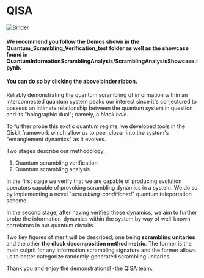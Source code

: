 # QISA
[![Binder](https://mybinder.org/badge_logo.svg)](https://mybinder.org/v2/gh/abehersan/QISA/main)

#### We recommend you follow the Demos shown in the __Quantum_Scrambling_Verification_test__ folder as well as the showcase found in __QuantumInformationScramblingAnalysis/ScramblingAnalysisShowcase.ipynb__. 

#### You can do so by clicking the above binder ribbon. 

Reliably demonstrating the quantum scrambling of information within an interconnected quantum system peaks our interest since it's conjectured to possess an intimate relationship between the quantum system in question and its "holographic dual"; namely, a *black hole*. 

To further probe this exotic quantum regime, we developed tools in the Qiskit framework which allow us to peer closer into the system's "entanglement dynamics" as it evolves.

Two stages describe our methodology: 

1. Quantum scrambling verification
2. Quantum scrambling analysis

In the first stage we verify that we are capable of producing evolution operators capable of provoking scrambling dynamics in a system. We do so by implementing a novel "_scrambling-conditioned_" quantum teleportation scheme. 

In the second stage, after having verified these dynamics, we aim to further probe the information-dynamics within the system by way of well-known correlators in our quantum circuits. 

Two key figures of merit will be described; one being **scrambling unitaries** and the other **the dlock decomposition method metric**. The former is the main culprit for any information scrambling signature and the former allows us to better categorize randomly-generated scrambling unitaries. 

Thank you and enjoy the demonstrations!
-the QISA team.
